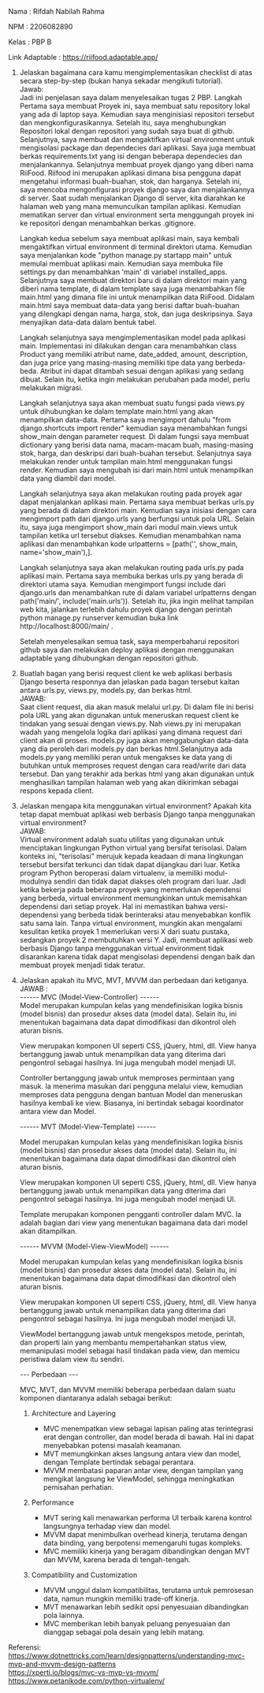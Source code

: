 Nama    : Rifdah Nabilah Rahma

NPM     : 2206082890

Kelas   : PBP B

Link Adaptable : https://riifood.adaptable.app/

1. Jelaskan bagaimana cara kamu mengimplementasikan checklist di atas secara step-by-step (bukan hanya sekadar mengikuti tutorial).<br>
Jawab: <br>
    Jadi ini penjelasan saya dalam menyelesaikan tugas 2 PBP.
    Langkah Pertama saya membuat Proyek ini, saya membuat satu repository lokal yang ada di laptop saya. Kemudian saya menginisiasi repositori tersebut dan mengkonfigurasikannya. Setelah itu, saya menghubungkan Repositori lokal dengan repositori yang sudah saya buat di github. Selanjutnya, saya membuat dan mengaktifkan virtual environment untuk mengisolasi package dan dependecies dari aplikasi. Saya juga membuat berkas requirements.txt yang isi dengan beberapa dependecies dan menjalankannya. Selanjutnya membuat proyek django yang diberi nama RiiFood. Riifood ini merupakan aplikasi dimana bisa pengguna dapat mengetahui informasi buah-buahan, stok, dan harganya. Setelah ini, saya mencoba mengonfigurasi proyek django saya dan menjalankannya di server. Saat sudah menjalankan Django di server, kita diarahkan ke halaman web yang mana memunculkan tampilan aplikasi. Kemudian mematikan server dan virtual environment serta menggungah proyek ini ke repositori dengan menambahkan berkas .gitignore.

    Langkah kedua sebelum saya membuat aplikasi main, saya kembali mengaktifkan virtual environment di terminal direktori utama. Kemudian saya menjalankan kode "python manage.py startapp main" untuk memulai membuat aplikasi main. Kemudian saya membuka file settings.py dan menambahkan 'main' di variabel installed_apps. Selanjutnya saya membuat direktori baru di dalam direktori main yang diberi nama template, di dalam template saya juga menambahkan file main.html yang dimana file ini untuk menampilkan data RiiFood. Didalam main.html saya membuat data-data yang berisi daftar buah-buahan yang dilengkapi dengan nama, harga, stok, dan juga deskripsinya. Saya menyajikan data-data dalam bentuk tabel.

    Langkah selanjutnya saya mengimplementasikan model pada aplikasi main. Implementasi ini dilakukan dengan cara menambahkan class Product yang memiliki atribut name, date_added, amount, description, dan juga price yang masing-masing memiliki tipe data yang berbeda-beda. Atribut ini dapat ditambah sesuai dengan aplikasi yang sedang dibuat. Selain itu, ketika ingin melakukan perubahan pada model, perlu melakukan migrasi.

    Langkah selanjutnya saya akan membuat suatu fungsi pada views.py untuk dihubungkan ke dalam template main.html yang akan menampilkan data-data. Pertama saya mengimport dahulu "from django.shortcuts import render" kemudian saya menambahkan fungsi show_main dengan parameter request. Di dalam fungsi saya membuat dictionary yang berisi data nama, macam-macam buah, masing-masing stok, harga, dan deskripsi dari buah-buahan tersebut. Selanjutnya saya melakukan render untuk tampilan main.html menggunakan fungsi render. Kemudian saya mengubah isi dari main.html untuk menampilkan data yang diambil dari model.

    Langkah selanjutnya saya akan melakukan routing pada proyek agar dapat menjalankan aplikasi main. Pertama saya membuat berkas urls.py yang berada di dalam direktori main. Kemudian saya inisiasi dengan cara mengimport path dari django.urls yang berfungsi untuk pola URL. Selain itu, saya juga mengimport show_main dari modul main.views untuk tampilan ketika url tersebut diakses. Kemudian menambahkan nama aplikasi dan menambahkan kode
    urlpatterns = [path('', show_main, name='show_main'),].

    Langkah selanjutnya saya akan melakukan routing pada urls.py pada aplikasi main. Pertama saya membuka berkas urls.py yang berada di direktori utama saya. Kemudian mengimport fungsi include dari django.urls dan menambahkan rute di dalam variabel urlpatterns dengan 
    path('main/', include('main.urls')).
    Setelah itu, jika ingin melihat tampilan web kita, jalankan terlebih dahulu proyek django dengan perintah 
    python manage.py runserver
    kemudian buka link http://localhost:8000/main/ .

    Setelah menyelesaikan semua task, saya memperbaharui repositori github saya dan melakukan deploy aplikasi dengan menggunakan adaptable yang dihubungkan dengan repositori github.


2. Buatlah bagan yang berisi request client ke web aplikasi berbasis Django beserta responnya dan jelaskan pada bagan tersebut kaitan antara urls.py, views.py, models.py, dan berkas html.<br>
JAWAB: <br>
Saat client request, dia akan masuk melalui url.py. Di dalam file ini berisi pola URL yang akan digunakan untuk meneruskan request client ke tindakan yang sesuai dengan views.py. Nah views.py ini merupakan wadah yang mengelola logika dari aplikasi yang dimana request dari client akan di proses. models.py juga akan menggabungkan data-data yang dia peroleh dari models.py dan berkas html.Selanjutnya ada models.py yang memiliki peran untuk mengakses ke data yang di butuhkan untuk memproses request dengan cara read/write dari data tersebut. Dan yang terakhir ada berkas html yang akan digunakan untuk menghasilkan tampilan halaman web yang akan dikirimkan sebagai respons kepada client. 



3. Jelaskan mengapa kita menggunakan virtual environment? Apakah kita tetap dapat membuat aplikasi web berbasis Django tanpa menggunakan virtual environment?<br>
JAWAB:<br>
    Virtual environment adalah suatu utilitas yang digunakan untuk menciptakan lingkungan Python virtual yang bersifat terisolasi. Dalam konteks ini, "terisolasi" merujuk kepada keadaan di mana lingkungan tersebut bersifat terkunci dan tidak dapat dijangkau dari luar. Ketika program Python beroperasi dalam virtualenv, ia memiliki modul-modulnya sendiri dan tidak dapat diakses oleh program dari luar. Jadi ketika  bekerja pada beberapa proyek yang memerlukan dependensi yang berbeda, virtual environment memungkinkan untuk memisahkan dependensi dari setiap proyek. Hal ini memastikan bahwa versi-dependensi yang berbeda tidak berinteraksi atau menyebabkan konflik satu sama lain. Tanpa virtual environment, mungkin akan mengalami kesulitan ketika proyek 1 memerlukan versi X dari suatu pustaka, sedangkan proyek 2 membutuhkan versi Y. Jadi, membuat aplikasi web berbasis Django tanpa menggunakan virtual environment tidak disarankan karena tidak dapat mengisolasi dependensi dengan baik dan membuat proyek menjadi tidak teratur.



4. Jelaskan apakah itu MVC, MVT, MVVM dan perbedaan dari ketiganya.<br>
JAWAB :<br>
    ------ MVC (Model-View-Controller) ------ <br>
    Model merupakan kumpulan kelas yang mendefinisikan logika bisnis (model bisnis) dan prosedur akses data (model data). Selain itu, ini menentukan bagaimana data dapat dimodifikasi dan dikontrol oleh aturan bisnis.<br>

    View merupakan komponen UI seperti CSS, jQuery, html, dll. View hanya bertanggung jawab untuk menampilkan data yang diterima dari pengontrol sebagai hasilnya. Ini juga mengubah model menjadi UI. 

    Controller bertanggung jawab untuk memproses permintaan yang masuk. Ia menerima masukan dari pengguna melalui view, kemudian memproses data pengguna dengan bantuan Model dan meneruskan hasilnya kembali ke view. Biasanya, ini bertindak sebagai koordinator antara view dan Model. 


    ------ MVT (Model-View-Template) ------ 

    Model merupakan kumpulan kelas yang mendefinisikan logika bisnis (model bisnis) dan prosedur akses data (model data). Selain itu, ini menentukan bagaimana data dapat dimodifikasi dan dikontrol oleh aturan bisnis.

    View merupakan komponen UI seperti CSS, jQuery, html, dll. View hanya bertanggung jawab untuk menampilkan data yang diterima dari pengontrol sebagai hasilnya. Ini juga mengubah model menjadi UI.

    Template merupakan komponen pengganti controller dalam MVC.  Ia adalah bagian dari view yang menentukan bagaimana data dari model akan ditampilkan.

    ------ MVVM (Model-View-ViewModel) ------

    Model merupakan kumpulan kelas yang mendefinisikan logika bisnis (model bisnis) dan prosedur akses data (model data). Selain itu, ini menentukan bagaimana data dapat dimodifikasi dan dikontrol oleh aturan bisnis.

    View merupakan komponen UI seperti CSS, jQuery, html, dll. View hanya bertanggung jawab untuk menampilkan data yang diterima dari pengontrol sebagai hasilnya. Ini juga mengubah model menjadi UI.

    ViewModel bertanggung jawab untuk mengekspos metode, perintah, dan properti lain yang membantu mempertahankan status view, memanipulasi model sebagai hasil tindakan pada view, dan memicu peristiwa dalam view itu sendiri.

    --- Perbedaan ---

    MVC, MVT, dan MVVM memiliki beberapa perbedaan dalam suatu komponen diantaranya adalah sebagai berikut:

    1. Architecture and Layering
        - MVC menempatkan view sebagai lapisan paling atas  terintegrasi erat dengan controller, dan model berada di bawah. Hal ini dapat menyebabkan potensi masalah keamanan.
        - MVT memungkinkan akses langsung antara view dan model, dengan Template bertindak sebagai perantara.
        - MVVM membatasi paparan antar view, dengan tampilan yang mengikat langsung ke ViewModel, sehingga meningkatkan pemisahan perhatian.

    2. Performance
        - MVT sering kali menawarkan performa UI terbaik karena kontrol langsungnya terhadap view dan model.
        - MVVM dapat menimbulkan overhead kinerja, terutama dengan data binding, yang berpotensi memengaruhi tugas kompleks.
        - MVC memiliki kinerja yang beragam dibandingkan dengan MVT dan MVVM, karena berada di tengah-tengah.

    3. Compatibility and Customization
        - MVVM unggul dalam kompatibilitas, terutama untuk pemrosesan data, namun mungkin memiliki trade-off kinerja.
        - MVT menawarkan lebih sedikit opsi penyesuaian dibandingkan pola lainnya.
        - MVC memberikan lebih banyak peluang penyesuaian dan dianggap sebagai pola desain yang lebih matang.



Referensi: <br>
https://www.dotnettricks.com/learn/designpatterns/understanding-mvc-mvp-and-mvvm-design-patterns <br>
https://xperti.io/blogs/mvc-vs-mvp-vs-mvvm/ <br>
https://www.petanikode.com/python-virtualenv/ <br>